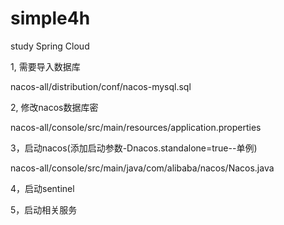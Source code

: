# simple4h
study Spring Cloud

1, 需要导入数据库

nacos-all/distribution/conf/nacos-mysql.sql

2, 修改nacos数据库密

nacos-all/console/src/main/resources/application.properties

3，启动nacos(添加启动参数-Dnacos.standalone=true--单例)

nacos-all/console/src/main/java/com/alibaba/nacos/Nacos.java

4，启动sentinel

5，启动相关服务